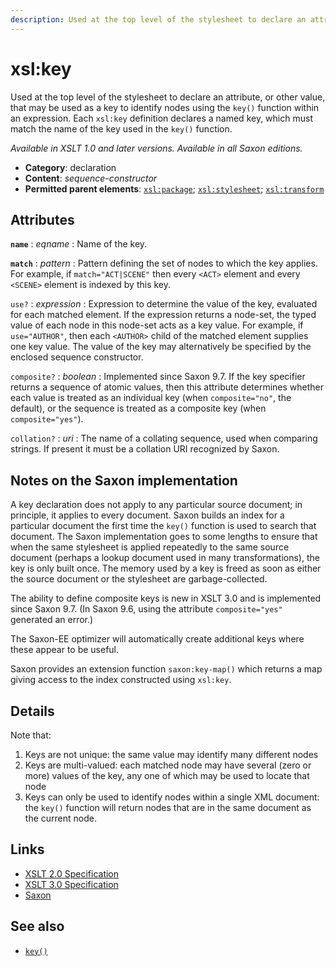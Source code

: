 ```yaml
---
description: Used at the top level of the stylesheet to declare an attribute, or other value, that may be used as a key to identify nodes using the key() function within an expression
---
```


# xsl:key

Used at the top level of the stylesheet to declare an attribute, or other value, that may be used as a key to identify nodes using the `key()` function within an expression. Each `xsl:key` definition declares a named key, which must match the name of the key used in the `key()` function.

_Available in XSLT 1.0 and later versions. Available in all Saxon editions._

- **Category**: declaration
- **Content**: _sequence-constructor_
- **Permitted parent elements**: [`xsl:package`](xsl-package.md); [`xsl:stylesheet`](xsl-stylesheet.md); [`xsl:transform`](xsl-transform.md)

## Attributes

**`name`**
: _eqname_
: Name of the key.

**`match`**
: _pattern_
: Pattern defining the set of nodes to which the key applies. For example, if `match="ACT|SCENE"` then every `<ACT>` element and every `<SCENE>` element is indexed by this key.

`use?`
: _expression_
: Expression to determine the value of the key, evaluated for each matched element. If the expression returns a node-set, the typed value of each node in this node-set acts as a key value. For example, if `use="AUTHOR"`, then each `<AUTHOR>` child of the matched element supplies one key value. The value of the key may alternatively be specified by the enclosed sequence constructor.

`composite?`
: _boolean_
: Implemented since Saxon 9.7. If the key specifier returns a sequence of atomic values, then this attribute determines whether each value is treated as an individual key (when `composite="no"`, the default), or the sequence is treated as a composite key (when `composite="yes"`).

`collation?`
: _uri_
: The name of a collating sequence, used when comparing strings. If present it must be a collation URI recognized by Saxon.

## Notes on the Saxon implementation

A key declaration does not apply to any particular source document; in principle, it applies to every document. Saxon builds an index for a particular document the first time the `key()` function is used to search that document. The Saxon implementation goes to some lengths to ensure that when the same stylesheet is applied repeatedly to the same source document (perhaps a lookup document used in many transformations), the key is only built once. The memory used by a key is freed as soon as either the source document or the stylesheet are garbage-collected.

The ability to define composite keys is new in XSLT 3.0 and is implemented since Saxon 9.7. (In Saxon 9.6, using the attribute `composite="yes"` generated an error.)

The Saxon-EE optimizer will automatically create additional keys where these appear to be useful.

Saxon provides an extension function `saxon:key-map()` which returns a map giving access to the index constructed using `xsl:key`.

## Details

Note that:

1. Keys are not unique: the same value may identify many different nodes
2. Keys are multi-valued: each matched node may have several (zero or more) values of the key, any one of which may be used to locate that node
3. Keys can only be used to identify nodes within a single XML document: the `key()` function will return nodes that are in the same document as the current node.

## Links

- [XSLT 2.0 Specification](http://www.w3.org/TR/xslt20/#element-key)
- [XSLT 3.0 Specification](http://www.w3.org/TR/xslt-30/#element-key)
- [Saxon](http://saxonica.com/documentation/index.html#!xsl-elements/key)

## See also

- [`key()`](../xpath/fn-key.md)
